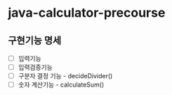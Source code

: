 # java-calculator-precourse

## 구현기능 명세

- [ ] 입력기능
- [ ] 입력검증기능
- [ ] 구분자 결정 기능 - decideDivider()
- [ ] 숫자 계산기능 - calculateSum()
